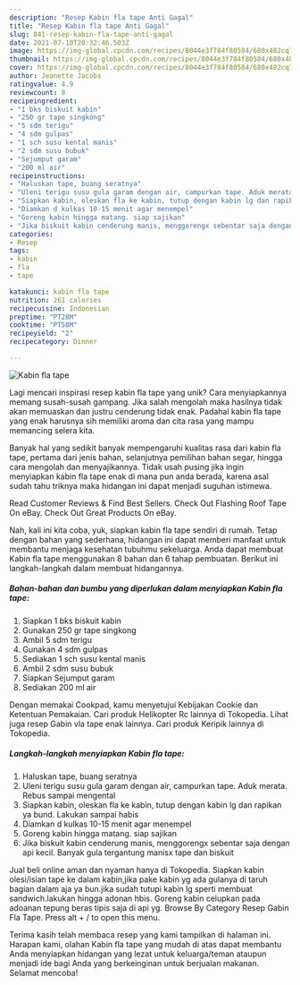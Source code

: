 ```yaml
---
description: "Resep Kabin fla tape Anti Gagal"
title: "Resep Kabin fla tape Anti Gagal"
slug: 841-resep-kabin-fla-tape-anti-gagal
date: 2021-07-10T20:32:46.503Z
image: https://img-global.cpcdn.com/recipes/8044e3f784f80584/680x482cq70/kabin-fla-tape-foto-resep-utama.jpg
thumbnail: https://img-global.cpcdn.com/recipes/8044e3f784f80584/680x482cq70/kabin-fla-tape-foto-resep-utama.jpg
cover: https://img-global.cpcdn.com/recipes/8044e3f784f80584/680x482cq70/kabin-fla-tape-foto-resep-utama.jpg
author: Jeanette Jacobs
ratingvalue: 4.9
reviewcount: 8
recipeingredient:
- "1 bks biskuit kabin"
- "250 gr tape singkong"
- "5 sdm terigu"
- "4 sdm gulpas"
- "1 sch susu kental manis"
- "2 sdm susu bubuk"
- "Sejumput garam"
- "200 ml air"
recipeinstructions:
- "Haluskan tape, buang seratnya"
- "Uleni terigu susu gula garam dengan air, campurkan tape. Aduk merata. Rebus sampai mengental"
- "Siapkan kabin, oleskan fla ke kabin, tutup dengan kabin lg dan rapikan ya bund. Lakukan sampai habis"
- "Diamkan d kulkas 10-15 menit agar menempel"
- "Goreng kabin hingga matang. siap sajikan"
- "Jika biskuit kabin cenderung manis, menggorengx sebentar saja dengan api kecil. Banyak gula tergantung manisx tape dan biskuit"
categories:
- Resep
tags:
- kabin
- fla
- tape

katakunci: kabin fla tape 
nutrition: 261 calories
recipecuisine: Indonesian
preptime: "PT28M"
cooktime: "PT58M"
recipeyield: "2"
recipecategory: Dinner

---
```



![Kabin fla tape](https://img-global.cpcdn.com/recipes/8044e3f784f80584/680x482cq70/kabin-fla-tape-foto-resep-utama.jpg)

Lagi mencari inspirasi resep kabin fla tape yang unik? Cara menyiapkannya memang susah-susah gampang. Jika salah mengolah maka hasilnya tidak akan memuaskan dan justru cenderung tidak enak. Padahal kabin fla tape yang enak harusnya sih memiliki aroma dan cita rasa yang mampu memancing selera kita.

Banyak hal yang sedikit banyak mempengaruhi kualitas rasa dari kabin fla tape, pertama dari jenis bahan, selanjutnya pemilihan bahan segar, hingga cara mengolah dan menyajikannya. Tidak usah pusing jika ingin menyiapkan kabin fla tape enak di mana pun anda berada, karena asal sudah tahu triknya maka hidangan ini dapat menjadi suguhan istimewa.

Read Customer Reviews &amp; Find Best Sellers. Check Out Flashing Roof Tape On eBay. Check Out Great Products On eBay.


Nah, kali ini kita coba, yuk, siapkan kabin fla tape sendiri di rumah. Tetap dengan bahan yang sederhana, hidangan ini dapat memberi manfaat untuk membantu menjaga kesehatan tubuhmu sekeluarga. Anda dapat membuat Kabin fla tape menggunakan 8 bahan dan 6 tahap pembuatan. Berikut ini langkah-langkah dalam membuat hidangannya.

<!--inarticleads1-->

##### Bahan-bahan dan bumbu yang diperlukan dalam menyiapkan Kabin fla tape:

1. Siapkan 1 bks biskuit kabin
1. Gunakan 250 gr tape singkong
1. Ambil 5 sdm terigu
1. Gunakan 4 sdm gulpas
1. Sediakan 1 sch susu kental manis
1. Ambil 2 sdm susu bubuk
1. Siapkan Sejumput garam
1. Sediakan 200 ml air


Dengan memakai Cookpad, kamu menyetujui Kebijakan Cookie dan Ketentuan Pemakaian. Cari produk Helikopter Rc lainnya di Tokopedia. Lihat juga resep Gabin vla tape enak lainnya. Cari produk Keripik lainnya di Tokopedia. 

<!--inarticleads2-->

##### Langkah-langkah menyiapkan Kabin fla tape:

1. Haluskan tape, buang seratnya
1. Uleni terigu susu gula garam dengan air, campurkan tape. Aduk merata. Rebus sampai mengental
1. Siapkan kabin, oleskan fla ke kabin, tutup dengan kabin lg dan rapikan ya bund. Lakukan sampai habis
1. Diamkan d kulkas 10-15 menit agar menempel
1. Goreng kabin hingga matang. siap sajikan
1. Jika biskuit kabin cenderung manis, menggorengx sebentar saja dengan api kecil. Banyak gula tergantung manisx tape dan biskuit


Jual beli online aman dan nyaman hanya di Tokopedia. Siapkan kabin olesi/isian tape ke dalam kabin,jika pake kabin yg ada gulanya di taruh bagian dalam aja ya bun.jika sudah tutupi kabin lg sperti membuat sandwich.lakukan hingga adonan hbis. Goreng kabin celupkan pada adoanan tepung beras tipis saja di api yg. Browse By Category Resep Gabin Fla Tape. Press alt + / to open this menu. 

Terima kasih telah membaca resep yang kami tampilkan di halaman ini. Harapan kami, olahan Kabin fla tape yang mudah di atas dapat membantu Anda menyiapkan hidangan yang lezat untuk keluarga/teman ataupun menjadi ide bagi Anda yang berkeinginan untuk berjualan makanan. Selamat mencoba!
